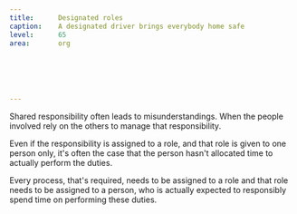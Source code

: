 ```yaml
---
title:      Designated roles
caption:    A designated driver brings everybody home safe
level:      65
area:       org






---
```


Shared responsibility often leads to misunderstandings. When the people involved  rely on the others to manage that responsibility.

Even if the responsibility is assigned to a role, and that role is given to one person only, it's often the case that the person hasn't allocated time to actually perform the duties.

Every process, that's required, needs to be assigned to a role and that role needs to be assigned to a person, who is actually expected to responsibly spend time on performing these duties.
